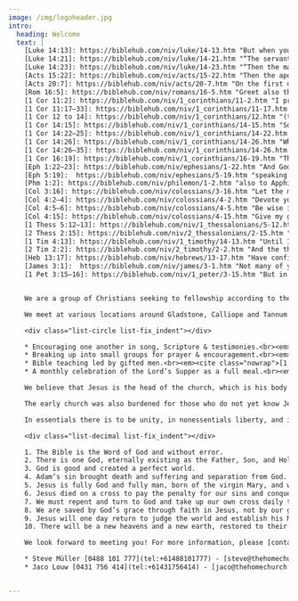 ```yaml
---
image: /img/logoheader.jpg
intro:
  heading: Welcome
  text: |
    [Luke 14:13]: https://biblehub.com/niv/luke/14-13.htm "But when you give a banquet, invite the poor, the crippled, the lame, the blind,"
    [Luke 14:21]: https://biblehub.com/niv/luke/14-21.htm "“The servant came back and reported this to his master. Then the owner of the house became angry and ordered his servant, ‘Go out quickly into the streets and alleys of the town and bring in the poor, the crippled, the blind and the lame.’"
    [Luke 14:23]: https://biblehub.com/niv/luke/14-23.htm "“Then the master told his servant, ‘Go out to the roads and country lanes and compel them to come in, so that my house will be full."
    [Acts 15:22]: https://biblehub.com/niv/acts/15-22.htm "Then the apostles and elders, with the whole church, decided to choose some of their own men and send them to Antioch with Paul and Barnabas. They chose Judas (called Barsabbas) and Silas, men who were leaders among the believers."
    [Acts 20:7]: https://biblehub.com/niv/acts/20-7.htm "On the first day of the week we came together to break bread. Paul spoke to the people and, because he intended to leave the next day, kept on talking until midnight."
    [Rom 16:5]: https://biblehub.com/niv/romans/16-5.htm "Greet also the church that meets at their house."
    [1 Cor 11:2]: https://biblehub.com/niv/1_corinthians/11-2.htm "I praise you for remembering me in everything and for holding to the traditions just as I passed them on to you."
    [1 Cor 11:17–33]: https://biblehub.com/niv/1_corinthians/11-17.htm "In the following directives I have no praise for you, for your meetings do more harm than good. In the first place, I hear that when you come together as a church, there are divisions among you, and to some extent I believe it. No doubt there have to be differences among you to show which of you have God’s approval. So then, when you come together, it is not the Lord’s Supper you eat, for when you are eating, some of you go ahead with your own private suppers. As a result, one person remains hungry and another gets drunk. Don’t you have homes to eat and drink in? Or do you despise the church of God by humiliating those who have nothing? What shall I say to you? Shall I praise you? Certainly not in this matter! For I received from the Lord what I also passed on to you: The Lord Jesus, on the night he was betrayed, took bread, and when he had given thanks, he broke it and said, “This is my body, which is for you; do this in remembrance of me.” In the same way, after supper he took the cup, saying, “This cup is the new covenant in my blood; do this, whenever you drink it, in remembrance of me.” For whenever you eat this bread and drink this cup, you proclaim the Lord’s death until he comes. So then, whoever eats the bread or drinks the cup of the Lord in an unworthy manner will be guilty of sinning against the body and blood of the Lord. Everyone ought to examine themselves before they eat of the bread and drink from the cup. For those who eat and drink without discerning the body of Christ eat and drink judgment on themselves. That is why many among you are weak and sick, and a number of you have fallen asleep. But if we were more discerning with regard to ourselves, we would not come under such judgment. Nevertheless, when we are judged in this way by the Lord, we are being disciplined so that we will not be finally condemned with the world. So then, my brothers and sisters, when you gather to eat, you should all eat together."
    [1 Cor 12 to 14]: https://biblehub.com/niv/1_corinthians/12.htm "(too large to display)"
    [1 Cor 14:15]: https://biblehub.com/niv/1_corinthians/14-15.htm "So what shall I do? I will pray with my spirit, but I will also pray with my understanding; I will sing with my spirit, but I will also sing with my understanding."
    [1 Cor 14:22–25]: https://biblehub.com/niv/1_corinthians/14-22.htm "Tongues, then, are a sign, not for believers but for unbelievers; prophecy, however, is not for unbelievers but for believers. So if the whole church comes together and everyone speaks in tongues, and inquirers or unbelievers come in, will they not say that you are out of your mind? But if an unbeliever or an inquirer comes in while everyone is prophesying, they are convicted of sin and are brought under judgment by all, as the secrets of their hearts are laid bare. So they will fall down and worship God, exclaiming, “God is really among you!”"
    [1 Cor 14:26]: https://biblehub.com/niv/1_corinthians/14-26.htm "What then shall we say, brothers and sisters? When you come together, each of you has a hymn, or a word of instruction, a revelation, a tongue or an interpretation. Everything must be done so that the church may be built up."
    [1 Cor 14:26–35]: https://biblehub.com/niv/1_corinthians/14-26.htm "What then shall we say, brothers and sisters? When you come together, each of you has a hymn, or a word of instruction, a revelation, a tongue or an interpretation. Everything must be done so that the church may be built up. If anyone speaks in a tongue, two—or at the most three—should speak, one at a time, and someone must interpret. If there is no interpreter, the speaker should keep quiet in the church and speak to himself and to God. Two or three prophets should speak, and the others should weigh carefully what is said. And if a revelation comes to someone who is sitting down, the first speaker should stop. For you can all prophesy in turn so that everyone may be instructed and encouraged. The spirits of prophets are subject to the control of prophets. For God is not a God of disorder but of peace—as in all the congregations of the Lord’s people. Women should remain silent in the churches. They are not allowed to speak, but must be in submission, as the law says. If they want to inquire about something, they should ask their own husbands at home; for it is disgraceful for a woman to speak in the church."
    [1 Cor 16:19]: https://biblehub.com/niv/1_corinthians/16-19.htm "The churches in the province of Asia send you greetings. Aquila and Priscilla greet you warmly in the Lord, and so does the church that meets at their house."
    [Eph 1:22–23]: https://biblehub.com/niv/ephesians/1-22.htm "And God placed all things under his feet and appointed him to be head over everything for the church, which is his body, the fullness of him who fills everything in every way."
    [Eph 5:19]:  https://biblehub.com/niv/ephesians/5-19.htm "speaking to one another with psalms, hymns, and songs from the Spirit. Sing and make music from your heart to the Lord,"
    [Phm 1:2]: https://biblehub.com/niv/philemon/1-2.htm "also to Apphia our sister and Archippus our fellow soldier—and to the church that meets in your home:"
    [Col 3:16]: https://biblehub.com/niv/colossians/3-16.htm "Let the message of Christ dwell among you richly as you teach and admonish one another with all wisdom through psalms, hymns, and songs from the Spirit, singing to God with gratitude in your hearts."
    [Col 4:2–4]: https://biblehub.com/niv/colossians/4-2.htm "Devote yourselves to prayer, being watchful and thankful. And pray for us, too, that God may open a door for our message, so that we may proclaim the mystery of Christ, for which I am in chains. Pray that I may proclaim it clearly, as I should."
    [Col 4:5–6]: https://biblehub.com/niv/colossians/4-5.htm "Be wise in the way you act toward outsiders; make the most of every opportunity. Let your conversation be always full of grace, seasoned with salt, so that you may know how to answer everyone."
    [Col 4:15]: https://biblehub.com/niv/colossians/4-15.htm "Give my greetings to the brothers and sisters at Laodicea, and to Nympha and the church in her house."
    [1 Thess 5:12–13]: https://biblehub.com/niv/1_thessalonians/5-12.htm "Now we ask you, brothers and sisters, to acknowledge those who work hard among you, who care for you in the Lord and who admonish you. Hold them in the highest regard in love because of their work. Live in peace with each other."
    [2 Thess 2:15]: https://biblehub.com/niv/2_thessalonians/2-15.htm "So then, brothers and sisters, stand firm and hold fast to the teachings we passed on to you, whether by word of mouth or by letter."
    [1 Tim 4:13]: https://biblehub.com/niv/1_timothy/14-13.htm "Until I come, devote yourself to the public reading of Scripture, to preaching and to teaching."
    [2 Tim 2:2]: https://biblehub.com/niv/2_timothy/2-2.htm "And the things you have heard me say in the presence of many witnesses entrust to reliable people who will also be qualified to teach others."
    [Heb 13:17]: https://biblehub.com/niv/hebrews/13-17.htm "Have confidence in your leaders and submit to their authority, because they keep watch over you as those who must give an account. Do this so that their work will be a joy, not a burden, for that would be of no benefit to you."
    [James 3:1]:  https://biblehub.com/niv/james/3-1.htm "Not many of you should become teachers, my fellow believers, because you know that we who teach will be judged more strictly."
    [1 Pet 3:15–16]: https://biblehub.com/niv/1_peter/3-15.htm "But in your hearts revere Christ as Lord. Always be prepared to give an answer to everyone who asks you to give the reason for the hope that you have. But do this with gentleness and respect, keeping a clear conscience, so that those who speak maliciously against your good behavior in Christ may be ashamed of their slander."


    We are a group of Christians seeking to fellowship according to the pattern set by the early church, which met in their homes <em>(<cite class="nowrap">[Rom 16:5]</cite>; <cite class="nowrap">[1 Cor 16:19]</cite>; <cite class="nowrap">[Col 4:15]</cite>; <cite class="nowrap">[Phm 1:2]</cite>; <cite class="nowrap">[2 Thess 2:15]</cite>; <cite class="nowrap">[1 Cor 11:2]</cite>)</em> and encouraged everyone to participate <em>(<cite class="nowrap">[1 Cor 14:26]</cite>; <cite class="nowrap">[Eph 5:19]</cite>; <cite class="nowrap">[Col 3:16]</cite>)</em>.

    We meet at various locations around Gladstone, Calliope and Tannum Sands, and our Sunday meetings typically include:

    <div class="list-circle list-fix_indent"></div>

    * Encouraging one another in song, Scripture & testimonies.<br><em><cite class="nowrap">[1 Cor 14:26]</cite>; <cite class="nowrap">[Eph 5:19]</cite>; <cite class="nowrap">[Col 3:16]</cite>; <cite class="nowrap">[1 Tim 4:13]</cite>.</em>
    * Breaking up into small groups for prayer & encouragement.<br><em><cite class="nowrap">[1 Cor 14:15]</cite>; <cite class="nowrap">[1 Cor 14:26]</cite>; <cite class="nowrap">[Col 4:2–4]</cite>.</em>
    * Bible teaching led by gifted men.<br><em><cite class="nowrap">[1 Cor 14:26–35]</cite>; <cite class="nowrap">[2 Tim 2:2]</cite>; <cite class="nowrap">[James 3:1]</cite>.</em>
    * A monthly celebration of the Lord’s Supper as a full meal.<br><em><cite class="nowrap">[1 Cor 11:17–33]</cite>; <cite class="nowrap">[Acts 20:7]</cite>.</em>

    We believe that Jesus is the head of the church, which is his body <em>(<cite class="nowrap">[Eph 1:22–23]</cite>)</em>. Major church decisions are prayerfully made under the headship of Christ by elder-led congregational consensus <em>(<cite class="nowrap">[Acts 15:22]</cite>; <cite class="nowrap">[1 Thess 5:12–13]</cite>; <cite class="nowrap">[Heb 13:17]</cite>)</em>. As a body, we encourage one another according to our spiritual gifts <em>(<cite class="nowrap">[1 Cor 12 to 14]</cite>)</em>, promoting genuine relationships and a family atmosphere with parents and children worshiping together.

    The early church was also burdened for those who do not yet know Jesus <em>(<cite class="nowrap">[1 Cor 14:22–25]</cite>)</em>, and so we are encouraged to be evangelistic in every area of life, impacting our community and culture for Christ <em>(<cite class="nowrap">[Col 4:5–6]</cite>; <cite class="nowrap">[1 Pet 3:15–16]</cite>; <cite class="nowrap">[Luke 14:13]</cite>; <cite class="nowrap">[Luke 14:21]</cite>; <cite class="nowrap">[Luke 14:23]</cite>)</em>.

    In essentials there is to be unity, in nonessentials liberty, and in all things love. With regard to the essentials, all of us who participate in and contribute to our church meetings firmly uphold and bind ourselves to the following core truths of the Christian faith:

    <div class="list-decimal list-fix_indent"></div>

    1. The Bible is the Word of God and without error.
    2. There is one God, eternally existing as the Father, Son, and Holy Spirit.
    3. God is good and created a perfect world.
    4. Adam’s sin brought death and suffering and separation from God.
    5. Jesus is fully God and fully man, born of the virgin Mary, and without sin.
    6. Jesus died on a cross to pay the penalty for our sins and conquered death through his resurrection.
    7. We must repent and turn to God and take up our own cross daily to be a disciple of Jesus.
    8. We are saved by God’s grace through faith in Jesus, not by our good deeds.
    9. Jesus will one day return to judge the world and establish his Messianic kingdom.
    10. There will be a new heavens and a new earth, restored to their original perfection.

    We look forward to meeting you! For more information, please [contact one of our pastors](/contact):

    * Steve Müller [0488 101 777](tel:+61488101777) - [steve@thehomechurch.com.au](mailto:steve@thehomechurch.com.au)
    * Jaco Louw [0431 756 414](tel:+61431756414) - [jaco@thehomechurch.com.au](mailto:jaco@thehomechurch.com.au)


---
```

